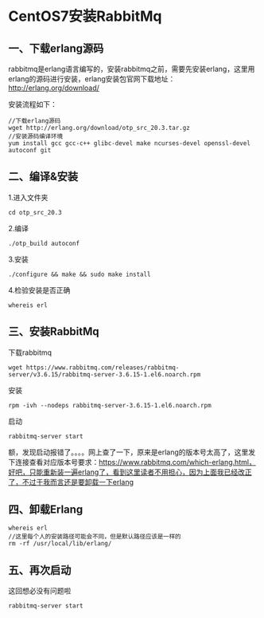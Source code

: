 # CentOS7安装RabbitMq

## 一、下载erlang源码

rabbitmq是erlang语言编写的，安装rabbitmq之前，需要先安装erlang，这里用erlang的源码进行安装，erlang安装包官网下载地址：http://erlang.org/download/

安装流程如下：

```
//下载erlang源码
wget http://erlang.org/download/otp_src_20.3.tar.gz
//安装源码编译环境
yum install gcc gcc-c++ glibc-devel make ncurses-devel openssl-devel autoconf git
```



## 二、编译&安装

1.进入文件夹

```
cd otp_src_20.3
```

2.编译

```
./otp_build autoconf
```

3.安装

```
./configure && make && sudo make install
```

4.检验安装是否正确

```
whereis erl
```



## 三、安装RabbitMq

下载rabbitmq

```
wget https://www.rabbitmq.com/releases/rabbitmq-server/v3.6.15/rabbitmq-server-3.6.15-1.el6.noarch.rpm
```

安装

```
rpm -ivh --nodeps rabbitmq-server-3.6.15-1.el6.noarch.rpm 
```

启动

```
rabbitmq-server start
```

额，发现启动报错了。。。。网上查了一下，原来是erlang的版本号太高了，这里发下连接查看对应版本号要求：https://www.rabbitmq.com/which-erlang.html，好吧，只能重新装一遍erlang了，看到这里读者不用担心，因为上面我已经改正了，不过于我而言还是要卸载一下erlang



## 四、卸载Erlang

```
whereis erl
//这里每个人的安装路径可能会不同，但是默认路径应该是一样的
rm -rf /usr/local/lib/erlang/
```



## 五、再次启动

这回想必没有问题啦

```
rabbitmq-server start
```

